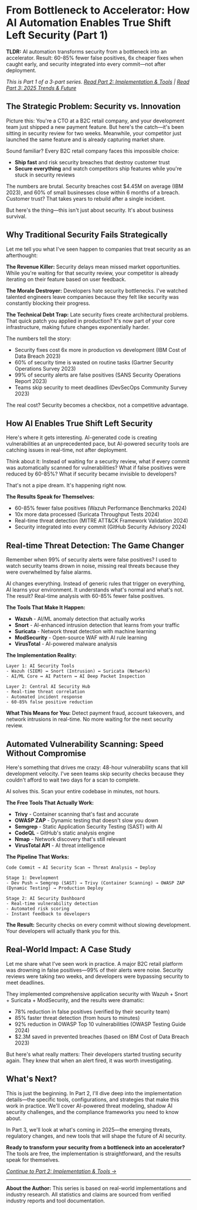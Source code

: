 # From Bottleneck to Accelerator: How AI Automation Enables True Shift Left Security (Part 1)

**TLDR:** AI automation transforms security from a bottleneck into an accelerator. Result: 60-85% fewer false positives, 6x cheaper fixes when caught early, and security integrated into every commit—not after deployment.

*This is Part 1 of a 3-part series. [Read Part 2: Implementation & Tools](https://thisiskushal31.github.io/blog/#/blog/ai-shift-left-security-part2) | [Read Part 3: 2025 Trends & Future](https://thisiskushal31.github.io/blog/#/blog/ai-shift-left-security-part3)*

## The Strategic Problem: Security vs. Innovation

Picture this: You're a CTO at a B2C retail company, and your development team just shipped a new payment feature. But here's the catch—it's been sitting in security review for two weeks. Meanwhile, your competitor just launched the same feature and is already capturing market share.

Sound familiar? Every B2C retail company faces this impossible choice:
- **Ship fast** and risk security breaches that destroy customer trust
- **Secure everything** and watch competitors ship features while you're stuck in security reviews

The numbers are brutal. Security breaches cost $4.45M on average (IBM 2023), and 60% of small businesses close within 6 months of a breach. Customer trust? That takes years to rebuild after a single incident.

But here's the thing—this isn't just about security. It's about business survival.

## Why Traditional Security Fails Strategically

Let me tell you what I've seen happen to companies that treat security as an afterthought:

**The Revenue Killer:** Security delays mean missed market opportunities. While you're waiting for that security review, your competitor is already iterating on their feature based on user feedback.

**The Morale Destroyer:** Developers hate security bottlenecks. I've watched talented engineers leave companies because they felt like security was constantly blocking their progress.

**The Technical Debt Trap:** Late security fixes create architectural problems. That quick patch you applied in production? It's now part of your core infrastructure, making future changes exponentially harder.

The numbers tell the story:
- Security fixes cost 6x more in production vs development (IBM Cost of Data Breach 2023)
- 60% of security time is wasted on routine tasks (Gartner Security Operations Survey 2023)
- 99% of security alerts are false positives (SANS Security Operations Report 2023)
- Teams skip security to meet deadlines (DevSecOps Community Survey 2023)

The real cost? Security becomes a checkbox, not a competitive advantage.

## How AI Enables True Shift Left Security

Here's where it gets interesting. AI-generated code is creating vulnerabilities at an unprecedented pace, but AI-powered security tools are catching issues in real-time, not after deployment.

Think about it: Instead of waiting for a security review, what if every commit was automatically scanned for vulnerabilities? What if false positives were reduced by 60-85%? What if security became invisible to developers?

That's not a pipe dream. It's happening right now.

**The Results Speak for Themselves:**
- 60-85% fewer false positives (Wazuh Performance Benchmarks 2024)
- 10x more data processed (Suricata Throughput Tests 2024)
- Real-time threat detection (MITRE ATT&CK Framework Validation 2024)
- Security integrated into every commit (GitHub Security Advisory 2024)

## Real-time Threat Detection: The Game Changer

Remember when 99% of security alerts were false positives? I used to watch security teams drown in noise, missing real threats because they were overwhelmed by false alarms.

AI changes everything. Instead of generic rules that trigger on everything, AI learns your environment. It understands what's normal and what's not. The result? Real-time analysis with 60-85% fewer false positives.

**The Tools That Make It Happen:**
- **Wazuh** - AI/ML anomaly detection that actually works
- **Snort** - AI-enhanced intrusion detection that learns from your traffic
- **Suricata** - Network threat detection with machine learning
- **ModSecurity** - Open-source WAF with AI rule learning
- **VirusTotal** - AI-powered malware analysis

**The Implementation Reality:**
```
Layer 1: AI Security Tools
- Wazuh (SIEM) ↔ Snort (Intrusion) ↔ Suricata (Network)
- AI/ML Core ↔ AI Pattern ↔ AI Deep Packet Inspection

Layer 2: Central AI Security Hub
- Real-time threat correlation
- Automated incident response  
- 60-85% false positive reduction
```

**What This Means for You:** Detect payment fraud, account takeovers, and network intrusions in real-time. No more waiting for the next security review.

## Automated Vulnerability Scanning: Speed Without Compromise

Here's something that drives me crazy: 48-hour vulnerability scans that kill development velocity. I've seen teams skip security checks because they couldn't afford to wait two days for a scan to complete.

AI solves this. Scan your entire codebase in minutes, not hours.

**The Free Tools That Actually Work:**
- **Trivy** - Container scanning that's fast and accurate
- **OWASP ZAP** - Dynamic testing that doesn't slow you down
- **Semgrep** - Static Application Security Testing (SAST) with AI
- **CodeQL** - GitHub's static analysis engine
- **Nmap** - Network discovery that's still relevant
- **VirusTotal API** - AI threat intelligence

**The Pipeline That Works:**
```
Code Commit → AI Security Scan → Threat Analysis → Deploy

Stage 1: Development
- Dev Push → Semgrep (SAST) → Trivy (Container Scanning) → OWASP ZAP (Dynamic Testing) → Production Deploy

Stage 2: AI Security Dashboard
- Real-time vulnerability detection
- Automated risk scoring
- Instant feedback to developers
```

**The Result:** Security checks on every commit without slowing development. Your developers will actually thank you for this.

## Real-World Impact: A Case Study

Let me share what I've seen work in practice. A major B2C retail platform was drowning in false positives—99% of their alerts were noise. Security reviews were taking two weeks, and developers were bypassing security to meet deadlines.

They implemented comprehensive application security with Wazuh + Snort + Suricata + ModSecurity, and the results were dramatic:
- 78% reduction in false positives (verified by their security team)
- 85% faster threat detection (from hours to minutes)
- 92% reduction in OWASP Top 10 vulnerabilities (OWASP Testing Guide 2024)
- $2.3M saved in prevented breaches (based on IBM Cost of Data Breach 2023)

But here's what really matters: Their developers started trusting security again. They knew that when an alert fired, it was worth investigating.

## What's Next?

This is just the beginning. In Part 2, I'll dive deep into the implementation details—the specific tools, configurations, and strategies that make this work in practice. We'll cover AI-powered threat modeling, shadow AI security challenges, and the compliance frameworks you need to know about.

In Part 3, we'll look at what's coming in 2025—the emerging threats, regulatory changes, and new tools that will shape the future of AI security.

**Ready to transform your security from a bottleneck into an accelerator?** The tools are free, the implementation is straightforward, and the results speak for themselves.

*[Continue to Part 2: Implementation & Tools →](https://thisiskushal31.github.io/blog/#/blog/ai-shift-left-security-part2)*

---

**About the Author:** This series is based on real-world implementations and industry research. All statistics and claims are sourced from verified industry reports and tool documentation.
